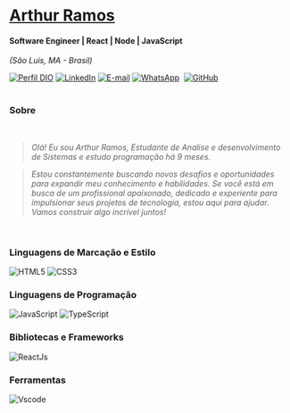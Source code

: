 <h1> 
  <a href="https://www.linkedin.com/in/arthur-ramos-/style="color: #f00 !important; text-decoration: none; color: inherit;">
    <span>Arthur Ramos</span>
  </a>
</h1>

#### Software Engineer | React | Node | JavaScript
<i>(São Luis, MA - Brasil)</i>

[![Perfil DIO](https://img.shields.io/badge/-Meu%20Perfil%20na%20DIO-0077B5?style=for-the-badge&logo=gitbook&logoColor=white)](https://www.dio.me/users/ramosarthur03)
[![LinkedIn](https://img.shields.io/badge/linkedin-%230077B5.svg?style=for-the-badge&logo=linkedin&logoColor=white)](https://www.linkedin.com/in/arthur-ramos-/)
[![E-mail](https://img.shields.io/badge/-Email-0077B5?style=for-the-badge&logo=microsoft-outlook&logoColor=white)](mailto:ramosarthur03@gmail.com)
[![WhatsApp](https://img.shields.io/badge/WhatsApp-0077B5?style=for-the-badge&logo=whatsapp&logoColor=white)](https://wa.me/55+98+987493004)  
[![GitHub](https://img.shields.io/badge/GitHub-0077B5?style=for-the-badge&logo=github&logoColor=white)](https://github.com/ArthurRamos0 )
<br />
<br />



###  Sobre
<i>
<br />

> Olá! Eu sou Arthur Ramos, Estudante de Analise e desenvolvimento de Sistemas e estudo programação há 9 meses.

> Estou constantemente buscando novos desafios e oportunidades para expandir meu conhecimento e habilidades. Se você está em busca de um profissional apaixonado, dedicado e experiente para impulsionar seus projetos de tecnologia, estou aqui para ajudar. Vamos construir algo incrível juntos!
</i>

<br />

### Linguagens de Marcação e Estilo
 
![HTML5](https://img.shields.io/badge/HTML5-E34F26?style=for-the-badge&logo=html5&logoColor=white)
![CSS3](https://img.shields.io/badge/CSS3-1572B6?style=for-the-badge&logo=css3&logoColor=white)

### Linguagens de Programação
![JavaScript](https://img.shields.io/badge/JavaScript-F7DF1E?style=for-the-badge&logo=javascript&logoColor=black)
![TypeScript](https://img.shields.io/badge/TypeScript-007ACC?style=for-the-badge&logo=typescript&logoColor=white)

### Bibliotecas e Frameworks
![ReactJs](https://img.shields.io/badge/React-000?style=for-the-badge&logo=react&logoColor=blue)
 
### Ferramentas
![Vscode](https://img.shields.io/badge/Vscode-007ACC?style=for-the-badge&logo=visual-studio-code&logoColor=white)




